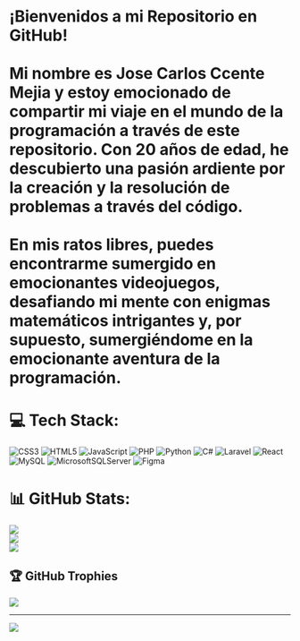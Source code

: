 # ¡Bienvenidos a mi Repositorio en GitHub!<br><br> Mi nombre es Jose Carlos Ccente Mejia y estoy emocionado de compartir mi viaje en el mundo de la programación a través de este repositorio. Con 20 años de edad, he descubierto una pasión ardiente por la creación y la resolución de problemas a través del código.<br><br>En mis ratos libres, puedes encontrarme sumergido en emocionantes videojuegos, desafiando mi mente con enigmas matemáticos intrigantes y, por supuesto, sumergiéndome en la emocionante aventura de la programación.<br>


# 💻 Tech Stack:
![CSS3](https://img.shields.io/badge/css3-%231572B6.svg?style=for-the-badge&logo=css3&logoColor=white) ![HTML5](https://img.shields.io/badge/html5-%23E34F26.svg?style=for-the-badge&logo=html5&logoColor=white) ![JavaScript](https://img.shields.io/badge/javascript-%23323330.svg?style=for-the-badge&logo=javascript&logoColor=%23F7DF1E) ![PHP](https://img.shields.io/badge/php-%23777BB4.svg?style=for-the-badge&logo=php&logoColor=white) ![Python](https://img.shields.io/badge/python-3670A0?style=for-the-badge&logo=python&logoColor=ffdd54) ![C#](https://img.shields.io/badge/c%23-%23239120.svg?style=for-the-badge&logo=c-sharp&logoColor=white) ![Laravel](https://img.shields.io/badge/laravel-%23FF2D20.svg?style=for-the-badge&logo=laravel&logoColor=white) ![React](https://img.shields.io/badge/react-%2320232a.svg?style=for-the-badge&logo=react&logoColor=%2361DAFB) ![MySQL](https://img.shields.io/badge/mysql-%2300f.svg?style=for-the-badge&logo=mysql&logoColor=white) ![MicrosoftSQLServer](https://img.shields.io/badge/Microsoft%20SQL%20Sever-CC2927?style=for-the-badge&logo=microsoft%20sql%20server&logoColor=white) 	![Figma](https://img.shields.io/badge/figma-%23F24E1E.svg?style=for-the-badge&logo=figma&logoColor=white)
# 📊 GitHub Stats:
![](https://github-readme-stats.vercel.app/api?username=ki3mi&theme=radical&hide_border=false&include_all_commits=false&count_private=false)<br/>
![](https://github-readme-streak-stats.herokuapp.com/?user=ki3mi&theme=radical&hide_border=false)<br/>
![](https://github-readme-stats.vercel.app/api/top-langs/?username=ki3mi&theme=radical&hide_border=false&include_all_commits=false&count_private=false&layout=compact)

## 🏆 GitHub Trophies
![](https://github-profile-trophy.vercel.app/?username=ki3mi&theme=radical&no-frame=false&no-bg=true&margin-w=4)

---
[![](https://visitcount.itsvg.in/api?id=ki3mi&icon=0&color=0)](https://visitcount.itsvg.in)

<!-- Proudly created with GPRM ( https://gprm.itsvg.in ) -->

<!--
**ki3mi/ki3mi** is a ✨ _special_ ✨ repository because its `README.md` (this file) appears on your GitHub profile.

Here are some ideas to get you started:

- 🔭 I’m currently working on ...
- 🌱 I’m currently learning ...
- 👯 I’m looking to collaborate on ...
- 🤔 I’m looking for help with ...
- 💬 Ask me about ...
- 📫 How to reach me: ...
- 😄 Pronouns: ...
- ⚡ Fun fact: ...
-->
